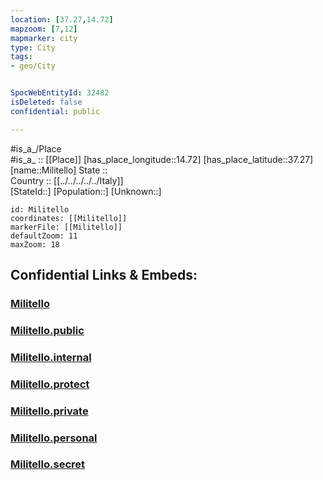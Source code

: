 ```yaml
---
location: [37.27,14.72] 
mapzoom: [7,12] 
mapmarker: city 
type: City
tags:
- geo/City


SpocWebEntityId: 32482
isDeleted: false
confidential: public

---
```

#is_a_/Place  
#is_a_ :: [[Place]] 
[has_place_longitude::14.72] 
[has_place_latitude::37.27] 
[name::Militello] 
State ::  
Country :: [[../../../../../Italy]]  
[StateId::] 
[Population::] 
[Unknown::] 


```leaflet
id: Militello
coordinates: [[Militello]] 
markerFile: [[Militello]] 
defaultZoom: 11 
maxZoom: 18
```


## Confidential Links & Embeds: 

### [Militello](/_Standards/Earth/Continent/Europe/Europe~South/Italy/regions~Italy/Sicily/Catania/City/Militello.md) 

### [Militello.public](/_public/Earth/Continent/Europe/Europe~South/Italy/regions~Italy/Sicily/Catania/City/Militello.public.md) 

### [Militello.internal](/_internal/Earth/Continent/Europe/Europe~South/Italy/regions~Italy/Sicily/Catania/City/Militello.internal.md) 

### [Militello.protect](/_protect/Earth/Continent/Europe/Europe~South/Italy/regions~Italy/Sicily/Catania/City/Militello.protect.md) 

### [Militello.private](/_private/Earth/Continent/Europe/Europe~South/Italy/regions~Italy/Sicily/Catania/City/Militello.private.md) 

### [Militello.personal](/_personal/Earth/Continent/Europe/Europe~South/Italy/regions~Italy/Sicily/Catania/City/Militello.personal.md) 

### [Militello.secret](/_secret/Earth/Continent/Europe/Europe~South/Italy/regions~Italy/Sicily/Catania/City/Militello.secret.md)

